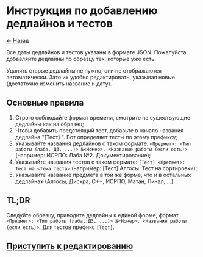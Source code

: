 # Инструкция по добавлению дедлайнов и тестов

[← Назад](https://m3104.nawinds.dev/)

Все даты дедлайнов и тестов указаны в формате JSON. Пожалуйста, добавляйте дедлайны по образцу тех, которые уже есть.

Удалять старые дедлайны не нужно, они не отображаются автоматически. Зато их удобно редактировать, указывая новые (достаточно изменить название и дату).

## Основные правила

1. Строго соблюдайте формат времени, смотрите на существующие дедлайны как на образец;
2. Чтобы добавить предстоящий тест, добавьте в начало названия дедлайна "[Тест] ". Бот определяет тесты по этому префиксу;
3. Указывайте названия дедлайнов с таком формате: `<Предмет>: <Тип работы (лаба, ДЗ, ...)> №<Номер>. <Название работы (если есть)>` (например: ИСРПО: Лаба №2. Документирование);
4. Указывайте названия тестов с таком формате: `[Тест] <Предмет>: Тест на <Тема теста>` (например: [Тест] Алгосы: Тест на сортировки);
5. Указывайте название предмета в той же форме, что и в остальных дедлайнах (Алгосы, Дискра, C++, ИСРПО, Матан, Линал, ...)

## TL;DR

Следуйте образцу, приводите дедлайны к единой форме, формат `<Предмет>: <Тип работы (лаба, ДЗ, ...)> №<Номер>. <Название работы (если есть)>`.
Для тестов префикс `[Тест]`.

## [Приступить к редактированию](https://github.com/nawinds/m3104-links/edit/master/static/api-deadlines)
